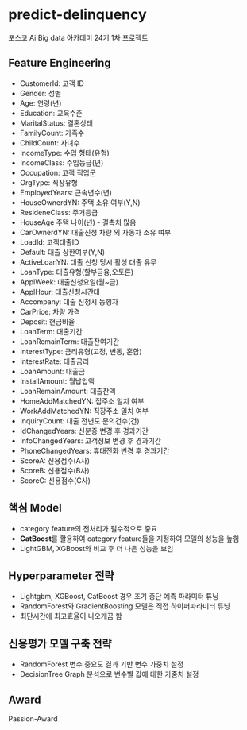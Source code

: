 # predict-delinquency
포스코 Ai·Big data 아카데미 24기 1차 프로젝트 

## Feature Engineering
+ CustomerId: 고객 ID
+ Gender: 성별
+ Age: 연령(년)
+ Education: 교육수준
+ MaritalStatus: 결혼상태
+ FamilyCount: 가족수
+ ChildCount: 자녀수
+ IncomeType: 수입 형태(유형)
+ IncomeClass: 수입등급(년)
+ Occupation: 고객 직업군
+ OrgType: 직장유형
+ EmployedYears: 근속년수(년)
+ HouseOwnerdYN: 주택 소유 여부(Y,N)
+ ResideneClass: 주거등급
+ HouseAge 주택 나이(년) - 결측치 많음
+ CarOwnerdYN: 대출신청 차량 외 자동차 소유 여부
+ LoadId: 고객대출ID
+ Default: 대출 상환여부(Y,N)
+ ActiveLoanYN: 대출 신청 당시 활성 대출 유무
+ LoanType: 대출유형(할부금융,오토론)
+ ApplWeek: 대출신청요일(월~금)
+ ApplHour: 대출신청시간대
+ Accompany: 대출 신청시 동행자
+ CarPrice: 차량 가격
+ Deposit: 현금비율
+ LoanTerm: 대출기간
+ LoanRemainTerm: 대출잔여기간
+ InterestType: 금리유형(고정, 변동, 혼합)
+ InterestRate: 대출금리
+ LoanAmount: 대출금
+ InstallAmount: 월납입액
+ LoanRemainAmount: 대출잔액
+ HomeAddMatchedYN: 집주소 일치 여부
+ WorkAddMatchedYN: 직장주소 일치 여부
+ InquiryCount: 대출 전년도 문의건수(건)
+ IdChangedYears: 신분증 변경 후 경과기간
+ InfoChangedYears: 고객정보 변경 후 경과기간
+ PhoneChangedYears: 휴대전화 변경 후 경과기간
+ ScoreA: 신용점수(A사)
+ ScoreB: 신용점수(B사)
+ ScoreC: 신용점수(C사)

## 핵심 Model
+ category feature의 전처리가 필수적으로 중요
+ **CatBoost**를 활용하여 category feature들을 지정하여 모델의 성능을 높힘
+ LightGBM, XGBoost와 비교 후 더 나은 성능을 보임

## Hyperparameter 전략
+ Lightgbm, XGBoost, CatBoost 경우 조기 중단 예측 파라미터 튜닝 
+ RandomForest와 GradientBoosting 모델은 직접 하이퍼파라미터 튜닝
+ 최단시간에 최고효율이 나오게끔 함

## 신용평가 모델 구축 전략
+ RandomForest 변수 중요도 결과 기반 변수 가중치 설정
+ DecisionTree Graph 분석으로 변수별 값에 대한 가중치 설정 

## Award
Passion-Award
